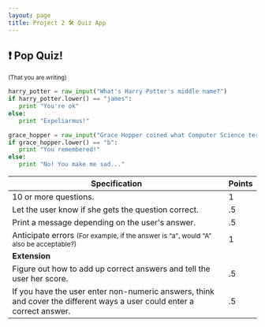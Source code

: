 ```yaml
---
layout: page
title: Project 2 🛠 Quiz App
---
```


## ❗ Pop Quiz!
<small>(That you are writing)</small>

```python
harry_potter = raw_input("What's Harry Potter's middle name?")
if harry_potter.lower() == "james":
   print "You're ok"
else:
   print "Expeliarmus!"

grace_hopper = raw_input("Grace Hopper coined what Computer Science term? A) Byte, B) Bug, C) Iterate, D) Function")
if grace_hopper.lower() == "b":
   print "You remembered!"
else:
   print "No! You make me sad..."
```

|Specification   |  Points |
|---|---|
|   10 or more questions. | 1  |
|Let the user know if she gets the question correct.    | .5  |
| Print a message depending on the user's answer.  | .5  |
|Anticipate errors <small> (For example, if the answer is “a”, would “A” also be acceptable?) </small>  |  1 |
| **Extension**  |   |
|Figure out how to add up correct answers and tell the user her score.|.5|
|If you have the user enter non-numeric answers, think and cover the different ways a user could enter a correct answer.|.5|
